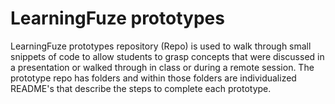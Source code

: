 # LearningFuze prototypes
LearningFuze prototypes repository (Repo) is used to walk through small snippets of code to allow students to grasp concepts
that were discussed in a presentation or walked through in class or during a remote session. The prototype repo has folders
and within those folders are individualized README's that describe the steps to complete each prototype.